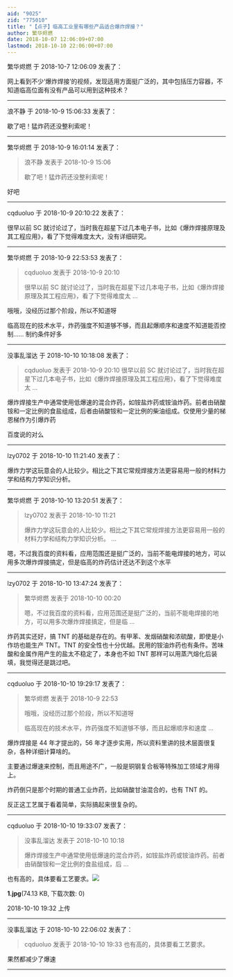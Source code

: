 ```yaml
---
aid: "9025"
zid: "775010"
title: "【点子】临高工业里有哪些产品适合爆炸焊接？"
author: 繁华烬燃
date: 2018-10-07 12:06:09+07:00
lastmod: 2018-10-10 22:06:00+07:00
---
```


繁华烬燃 于 2018-10-7 12:06:09 发表了：

网上看到不少‘爆炸焊接’的视频，发现适用方面挺广泛的，其中包括压力容器，不知道临高位面有没有产品可以用到这种技术？

---

浪不静 于 2018-10-9 15:06:33 发表了：

歇了吧！猛炸药还没整利索呢！

---

繁华烬燃 于 2018-10-9 16:01:14 发表了：

> 浪不静 发表于 2018-10-9 15:06
>
> 歇了吧！猛炸药还没整利索呢！

好吧

---

cqduoluo 于 2018-10-9 20:10:22 发表了：

很早以前 SC 就讨论过了，当时我在超星下过几本电子书，比如《爆炸焊接原理及其工程应用》，看了下觉得难度太大，没有详细研究。

---

繁华烬燃 于 2018-10-9 22:53:53 发表了：

> cqduoluo 发表于 2018-10-9 20:10
>
> 很早以前 SC 就讨论过了，当时我在超星下过几本电子书，比如《爆炸焊接原理及其工程应用》，看了下觉得难度太 ...

哦哦，没经历过那个阶段，所以不知道呀

临高现在的技术水平，炸药强度不知道够不够，而且起爆顺序和速度不知道能否控制…… 制约条件好多

---

没事乱溜达 于 2018-10-10 10:18:08 发表了：

> cqduoluo 发表于 2018-10-9 20:10 很早以前 SC 就讨论过了，当时我在超星下过几本电子书，比如《爆炸焊接原理及其工程应用》，看了下觉得难度太 ...

爆炸焊接生产中通常使用低爆速的混合炸药，如铵盐炸药或铵油炸药。前者由硝酸铵和一定比例的食盐组成，后者由硝酸铵和一定比例的柴油组成。仅使用少量的梯恩梯作为引爆炸药

百度说的对么

---

lzy0702 于 2018-10-10 11:21:40 发表了：

爆炸力学这玩意会的人比较少。相比之下其它常规焊接方法更容易用一般的材料力学和结构力学知识分析。

---

繁华烬燃 于 2018-10-10 13:20:51 发表了：

> lzy0702 发表于 2018-10-10 11:21
>
> 爆炸力学这玩意会的人比较少。相比之下其它常规焊接方法更容易用一般的材料力学和结构力学知识分析。 ...

嗯，不过我百度的资料看，应用范围还是挺广泛的，当前不能电焊接的地方，可以用多次爆炸焊接搞定，但是临高的炸药估计还达不到这个水平

---

lzy0702 于 2018-10-10 13:47:24 发表了：

> 繁华烬燃 发表于 2018-10-10 00:20
>
> 嗯，不过我百度的资料看，应用范围还是挺广泛的，当前不能电焊接的地方，可以用多次爆炸焊接搞定，但是临 ...

炸药其实还好，搞 TNT 的基础是存在的。有甲苯、发烟硝酸和浓硫酸，即使是小作坊也能生产 TNT。TNT 的安全性也十分优越。民用的铵油炸药也有条件。苦味酸和金属作用产生的盐太不稳定了，本身也不如 TNT 那样可以用蒸汽熔化后装填，我觉得还是跳过吧。

---

cqduoluo 于 2018-10-10 19:29:17 发表了：

> 繁华烬燃 发表于 2018-10-9 22:53
>
> 哦哦，没经历过那个阶段，所以不知道呀
>
> 临高现在的技术水平，炸药强度不知道够不够，而且起爆顺序和速度 ...

爆炸焊接是 44 年才提出的，56 年才逐步实用，所以资料里讲的技术层面很复杂，各种详细计算啥的。

主要通过爆速来控制，而且用途不广，一般是铜钢复合板等特殊加工领域才用得上。

炸药倒只是那个时期的普通工业炸药，比如硝酸甘油混合的，也有 TNT 的。

反正这工艺属于看着简单，实际搞起来很复杂的。

---

cqduoluo 于 2018-10-10 19:33:07 发表了：

> 没事乱溜达 发表于 2018-10-10 10:18
>
> 爆炸焊接生产中通常使用低爆速的混合炸药，如铵盐炸药或铵油炸药。前者由硝酸铵和一定比例的食盐组成，后 ...

也有高的，具体要看工艺要求。![](/9025/193232vn1fmmxtwwwnp9qm.jpg)

**1.jpg**(74.13 KB, 下载次数: 0)

2018-10-10 19:32 上传

---

没事乱溜达 于 2018-10-10 22:06:02 发表了：

> cqduoluo 发表于 2018-10-10 19:33 也有高的，具体要看工艺要求。

果然都减少了爆速

---
